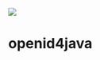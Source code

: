 [![](https://jitpack.io/v/oharaandrew314/openid4java.svg)](https://jitpack.io/#oharaandrew314/openid4java)

# openid4java